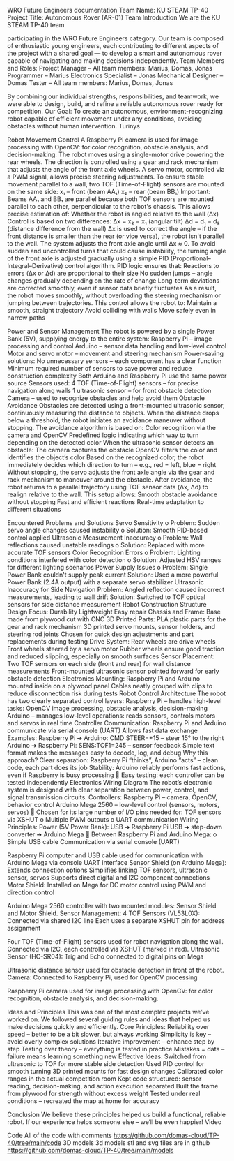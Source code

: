 WRO Future Engineers documentation 
Team Name: KU STEAM TP-40 
Project Title: Autonomous Rover (AR-01) 
Team Introduction 
We are the KU STEAM TP-40 team 
 
participating in the WRO Future Engineers category. 
Our team is composed of enthusiastic young engineers, each contributing to different aspects of the project with a shared goal — to develop a smart and autonomous rover capable of navigating and making decisions independently. 
Team Members and Roles: 
Project Manager – All team members: Marius, Domas, Jonas 
Programmer – Marius 
Electronics Specialist – Jonas 
Mechanical Designer – Domas 
Tester – All team members: Marius, Domas, Jonas
 
By combining our individual strengths, responsibilities, and teamwork, we were able to design, build, and refine a reliable autonomous rover ready for competition. 
Our Goal: 
To create an autonomous, environment-recognizing robot capable of efficient movement under any conditions, avoiding obstacles without human intervention. 
Turinys 
 
 
Robot Movement Control 
A Raspberry Pi camera is used for image processing with OpenCV: for color recognition, obstacle analysis, and decision-making. 
The robot moves using a single-motor drive powering the rear wheels. The direction is controlled using a gear and rack mechanism that adjusts the angle of the front axle wheels. A servo motor, controlled via a PWM signal, allows precise steering adjustments. 
To ensure stable movement parallel to a wall, two TOF (Time-of-Flight) sensors are mounted on the same side: 
x₁ – front (beam AA₁) 
x₂ – rear (beam BB₁) 
Important: Beams AA₁ and BB₁ are parallel because both TOF sensors are mounted parallel to each other, perpendicular to the robot's chassis. This allows precise estimation of: 
Whether the robot is angled relative to the wall (Δx) Control is based on two differences: 
Δx = x₂ − x₁ (angular tilt) 
Δd = d₁ − d₂ (distance difference from the wall) 
Δx is used to correct the angle – if the front distance is smaller than the rear (or vice versa), the robot isn't parallel to the wall. The system adjusts the front axle angle until Δx ≈ 0. 
To avoid sudden and uncontrolled turns that could cause instability, the turning angle of the front axle is adjusted gradually using a simple PID (Proportional–Integral–Derivative) control algorithm. 
PID logic ensures that: 
Reactions to errors (Δx or Δd) are proportional to their size 
No sudden jumps – angle changes gradually depending on the rate of change 
Long-term deviations are corrected smoothly, even if sensor data briefly fluctuates 
As a result, the robot moves smoothly, without overloading the steering mechanism or jumping between trajectories. 
This control allows the robot to: 
Maintain a smooth, straight trajectory 
Avoid colliding with walls 
Move safely even in narrow paths 
 
 
 
Power and Sensor Management 
The robot is powered by a single Power Bank (5V), supplying energy to the entire system: 
Raspberry Pi – image processing and control 
Arduino – sensor data handling and low-level control 
Motor and servo motor – movement and steering mechanism 
Power-saving solutions: 
No unnecessary sensors – each component has a clear function 
Minimum required number of sensors to save power and reduce construction complexity 
Both Arduino and Raspberry Pi use the same power source 
Sensors used: 
4 TOF (Time-of-Flight) sensors – for precise navigation along walls 
1 ultrasonic sensor – for front obstacle detection 
Camera – used to recognize obstacles and help avoid them 
Obstacle Avoidance 
Obstacles are detected using a front-mounted ultrasonic sensor, continuously measuring the distance to objects. When the distance drops below a threshold, the robot initiates an avoidance maneuver without stopping. 
The avoidance algorithm is based on: 
Color recognition via the camera and OpenCV 
Predefined logic indicating which way to turn depending on the detected color 
When the ultrasonic sensor detects an obstacle: 
The camera captures the obstacle 
OpenCV filters the color and identifies the object’s color 
Based on the recognized color, the robot immediately decides which direction to turn – e.g., red = left, blue = right 
Without stopping, the servo adjusts the front axle angle via the gear and rack mechanism to maneuver around the obstacle. 
After avoidance, the robot returns to a parallel trajectory using TOF sensor data (Δx, Δd) to realign relative to the wall. 
This setup allows: 
Smooth obstacle avoidance without stopping 
Fast and efficient reactions 
Real-time adaptation to different situations 
 
Encountered Problems and Solutions 
Servo Sensitivity o Problem: Sudden servo angle changes caused instability o Solution: Smooth PID-based control applied 
Ultrasonic Measurement Inaccuracy o Problem: Wall reflections caused unstable readings o Solution: Replaced with more accurate TOF sensors 
Color Recognition Errors o Problem: Lighting conditions interfered with color detection o Solution: Adjusted HSV ranges for different lighting scenarios 
Power Supply Issues o Problem: Single Power Bank couldn't supply peak current 
Solution: Used a more powerful Power Bank (2.4A output) with a separate servo stabilizer 
Ultrasonic Inaccuracy for Side Navigation 
Problem: Angled reflection caused incorrect measurements, leading to wall drift 
Solution: Switched to TOF optical sensors for side distance measurement 
Robot Construction 
Structure Design Focus: 
Durability 
Lightweight 
Easy repair 
Chassis and Frame: 
Base made from plywood cut with CNC 
3D Printed Parts: 
PLA plastic parts for the gear and rack mechanism 
3D printed servo mounts, sensor holders, and steering rod joints 
Chosen for quick design adjustments and part replacements during testing 
Drive System: 
Rear wheels are drive wheels 
Front wheels steered by a servo motor 
Rubber wheels ensure good traction and reduced slipping, especially on smooth surfaces 
Sensor Placement: 
Two TOF sensors on each side (front and rear) for wall distance measurements 
Front-mounted ultrasonic sensor pointed forward for early obstacle detection 
Electronics Mounting: 
Raspberry Pi and Arduino mounted inside on a plywood panel 
Cables neatly grouped with clips to reduce disconnection risk during tests 
Robot Control Architecture 
The robot has two clearly separated control layers: 
Raspberry Pi – handles high-level tasks: OpenCV image processing, obstacle analysis, decision-making 
Arduino – manages low-level operations: reads sensors, controls motors and servos in real time 
Controller Communication: 
Raspberry Pi and Arduino communicate via serial console (UART) 
Allows fast data exchange 
Examples: 
Raspberry Pi ➔ Arduino: CMD:STEER=+15 – steer 15° to the right 
Arduino ➔ Raspberry Pi: SENS:TOF1=245 – sensor feedback Simple text format makes the messages easy to decode, log, and debug 
Why this approach? 
Clear separation: Raspberry Pi “thinks”, Arduino “acts” – clean code, each part does its job 
Stability: Arduino reliably performs fast actions, even if Raspberry is busy processing  Easy testing: each controller can be tested independently 
Electronics Wiring Diagram 
The robot’s electronic system is designed with clear separation between power, control, and signal transmission circuits. 
Controllers: 
Raspberry Pi – camera, OpenCV, behavior control 
Arduino Mega 2560 – low-level control (sensors, motors, servos)  Chosen for its large number of I/O pins needed for: 
TOF sensors via XSHUT o Multiple PWM outputs o UART communication 
Wiring Principles: 
Power (5V Power Bank): 
USB ➔ Raspberry Pi 
USB ➔ step-down converter ➔ Arduino Mega  Between Raspberry Pi and Arduino Mega: o Simple USB cable 
Communication via serial console (UART) 

Raspberry Pi computer and USB cable used for communication with Arduino Mega via console UART interface Sensor Shield (on Arduino Mega): 
Extends connection options 
Simplifies linking TOF sensors, ultrasonic sensor, servos 
Supports direct digital and I2C component connections 
Motor Shield: 
Installed on Mega for DC motor control using PWM and direction control 

Arduino Mega 2560 controller with two mounted modules: Sensor Shield and Motor Shield. 
Sensor Management: 
4 TOF Sensors (VL53L0X): 
Connected via shared I2C line 
Each uses a separate XSHUT pin for address assignment 
 
Four TOF (Time-of-Flight) sensors used for robot navigation along the wall. Connected via I2C, each controlled via XSHUT (marked in red). 
Ultrasonic Sensor (HC-SR04): 
Trig and Echo connected to digital pins on Mega 
 
Ultrasonic distance sensor used for obstacle detection in front of the robot. 
Camera: 
Connected to Raspberry Pi, used for OpenCV processing 
 
Raspberry Pi camera used for image processing with OpenCV: for color recognition, obstacle analysis, and decision-making. 
 
Ideas and Principles 
This was one of the most complex projects we’ve worked on. We followed several guiding rules and ideas that helped us make decisions quickly and efficiently. 
Core Principles: 
Reliability over speed – better to be a bit slower, but always working 
Simplicity is key – avoid overly complex solutions 
Iterative improvement – enhance step by step 
Testing over theory – everything is tested in practice 
Mistakes = data – failure means learning something new 
Effective Ideas: 
Switched from ultrasonic to TOF for more stable side detection 
Used PID control for smooth turning 
3D printed mounts for fast design changes 
Calibrated color ranges in the actual competition room 
Kept code structured: sensor reading, decision-making, and action execution separated 
Built the frame from plywood for strength without excess weight 
Tested under real conditions – recreated the map at home for accuracy 
 
Conclusion 
We believe these principles helped us build a functional, reliable robot. If our experience helps someone else – we’ll be even happier! 
Video 

Code 
All of the code with comments https://github.com/domas-cloud/TP-40/tree/main/code 
3D models 
3d models stl and svg files are in github https://github.com/domas-cloud/TP-40/tree/main/models 
 
 
 
 
 
 
 